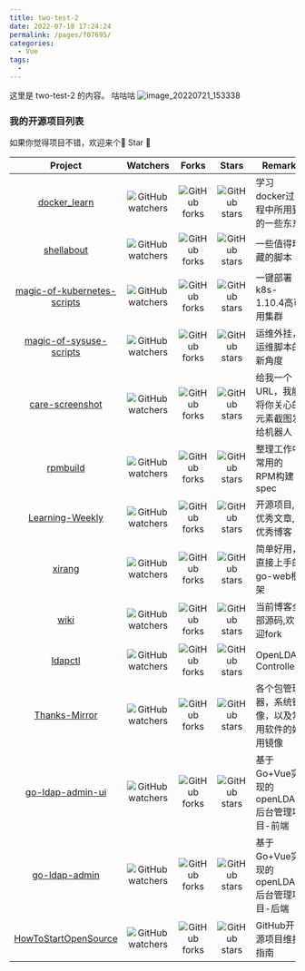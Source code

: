 ```yaml
---
title: two-test-2
date: 2022-07-18 17:24:24
permalink: /pages/f07695/
categories: 
  - Vue
tags: 
  - 
---
```


这里是 two-test-2 的内容。
咕咕咕
![image_20220721_153338](https://cdn.staticaly.com/gh/eryajf/tu/main/img/image_20220721_153338.png)

### 我的开源项目列表

如果你觉得项目不错，欢迎来个🤩 Star 🤩

|                           Project                            |                           Watchers                           |                            Forks                             |                            Stars                             | Remark                                         |
| :----------------------------------------------------------: | :----------------------------------------------------------: | :----------------------------------------------------------: | :----------------------------------------------------------: | ---------------------------------------------- |
|    [docker_learn](https://github.com/eryajf/docker_learn)    | ![GitHub watchers](https://img.shields.io/github/watchers/eryajf/docker_learn.svg?style=social) | ![GitHub forks](https://img.shields.io/github/forks/eryajf/docker_learn.svg?style=social) | ![GitHub stars](https://img.shields.io/github/stars/eryajf/docker_learn.svg?style=social) | 学习docker过程中所用到的一些东东               |
|      [shellabout](https://github.com/eryajf/shellabout)      | ![GitHub watchers](https://img.shields.io/github/watchers/eryajf/shellabout.svg?style=social) | ![GitHub forks](https://img.shields.io/github/forks/eryajf/shellabout.svg?style=social) | ![GitHub stars](https://img.shields.io/github/stars/eryajf/shellabout.svg?style=social) | 一些值得珍藏的脚本                             |
| [magic-of-kubernetes-scripts](https://github.com/eryajf/magic-of-kubernetes-scripts) | ![GitHub watchers](https://img.shields.io/github/watchers/eryajf/magic-of-kubernetes-scripts.svg?style=social) | ![GitHub forks](https://img.shields.io/github/forks/eryajf/magic-of-kubernetes-scripts.svg?style=social) | ![GitHub stars](https://img.shields.io/github/stars/eryajf/magic-of-kubernetes-scripts.svg?style=social) | 一键部署k8s-1.10.4高可用集群                   |
| [magic-of-sysuse-scripts](https://github.com/eryajf/magic-of-sysuse-scripts) | ![GitHub watchers](https://img.shields.io/github/watchers/eryajf/magic-of-sysuse-scripts.svg?style=social) | ![GitHub forks](https://img.shields.io/github/forks/eryajf/magic-of-sysuse-scripts.svg?style=social) | ![GitHub stars](https://img.shields.io/github/stars/eryajf/magic-of-sysuse-scripts.svg?style=social) | 运维外挂，运维脚本的新角度                     |
| [ care-screenshot](https://github.com/eryajf/care-screenshot) | ![GitHub watchers](https://img.shields.io/github/watchers/eryajf/care-screenshot.svg?style=social) | ![GitHub forks](https://img.shields.io/github/forks/eryajf/care-screenshot.svg?style=social) | ![GitHub stars](https://img.shields.io/github/stars/eryajf/care-screenshot.svg?style=social) | 给我一个URL，我能将你关心的元素截图发给机器人  |
|        [rpmbuild](https://github.com/eryajf/rpmbuild)        | ![GitHub watchers](https://img.shields.io/github/watchers/eryajf/rpmbuild.svg?style=social) | ![GitHub forks](https://img.shields.io/github/forks/eryajf/rpmbuild.svg?style=social) | ![GitHub stars](https://img.shields.io/github/stars/eryajf/rpmbuild.svg?style=social) | 整理工作中常用的RPM构建spec                    |
| [Learning-Weekly](https://eryajf.github.io/Learning-Weekly/#/) | ![GitHub watchers](https://img.shields.io/github/watchers/eryajf/Learning-Weekly.svg?style=social) | ![GitHub forks](https://img.shields.io/github/forks/eryajf/Learning-Weekly.svg?style=social) | ![GitHub stars](https://img.shields.io/github/stars/eryajf/Learning-Weekly.svg?style=social) | 开源项目,优秀文章,优秀博客                     |
|          [xirang](https://github.com/eryajf/xirang)          | ![GitHub watchers](https://img.shields.io/github/watchers/eryajf/xirang.svg?style=social) | ![GitHub forks](https://img.shields.io/github/forks/eryajf/xirang.svg?style=social) | ![GitHub stars](https://img.shields.io/github/stars/eryajf/xirang.svg?style=social) | 简单好用，直接上手的go-web框架                 |
|      [wiki](https://github.com/eryajf/eryajf.github.io)      | ![GitHub watchers](https://img.shields.io/github/watchers/eryajf/eryajf.github.io.svg?style=social) | ![GitHub forks](https://img.shields.io/github/forks/eryajf/eryajf.github.io.svg?style=social) | ![GitHub stars](https://img.shields.io/github/stars/eryajf/eryajf.github.io.svg?style=social) | 当前博客全部源码,欢迎fork                      |
|         [ldapctl](https://github.com/eryajf/ldapctl)         | ![GitHub watchers](https://img.shields.io/github/watchers/eryajf/ldapctl.svg?style=social) | ![GitHub forks](https://img.shields.io/github/forks/eryajf/ldapctl.svg?style=social) | ![GitHub stars](https://img.shields.io/github/stars/eryajf/ldapctl.svg?style=social) | OpenLDAP Controller                            |
|   [Thanks-Mirror](https://github.com/eryajf/Thanks-Mirror)   | ![GitHub watchers](https://img.shields.io/github/watchers/eryajf/Thanks-Mirror.svg?style=social) | ![GitHub forks](https://img.shields.io/github/forks/eryajf/Thanks-Mirror.svg?style=social) | ![GitHub stars](https://img.shields.io/github/stars/eryajf/Thanks-Mirror.svg?style=social) | 各个包管理器，系统镜像，以及常用软件的好用镜像 |
| [go-ldap-admin-ui](https://github.com/eryajf/go-ldap-admin-ui) | ![GitHub watchers](https://img.shields.io/github/watchers/eryajf/go-ldap-admin-ui.svg?style=social) | ![GitHub forks](https://img.shields.io/github/forks/eryajf/go-ldap-admin-ui.svg?style=social) | ![GitHub stars](https://img.shields.io/github/stars/eryajf/go-ldap-admin-ui.svg?style=social) | 基于Go+Vue实现的openLDAP后台管理项目-前端      |
| [go-ldap-admin](https://github.com/eryajf/go-ldap-admin) | ![GitHub watchers](https://img.shields.io/github/watchers/eryajf/go-ldap-admin.svg?style=social) | ![GitHub forks](https://img.shields.io/github/forks/eryajf/go-ldap-admin.svg?style=social) | ![GitHub stars](https://img.shields.io/github/stars/eryajf/go-ldap-admin.svg?style=social) | 基于Go+Vue实现的openLDAP后台管理项目-后端      |
| [HowToStartOpenSource](https://github.com/eryajf/HowToStartOpenSource) | ![GitHub watchers](https://img.shields.io/github/watchers/eryajf/HowToStartOpenSource.svg?style=social) | ![GitHub forks](https://img.shields.io/github/forks/eryajf/HowToStartOpenSource.svg?style=social) | ![GitHub stars](https://img.shields.io/github/stars/eryajf/HowToStartOpenSource.svg?style=social) | GitHub开源项目维护指南      |